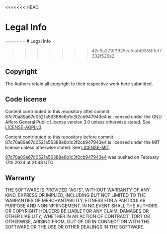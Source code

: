 <<<<<<< HEAD
# Legal Info
=======
﻿# Legal Info
>>>>>>> 42e9a271ff3925ecfeaf493f8fffef7332f526a2

## Copyright

The Authors retain all copyright to their respective work here submitted.

## Code license

Content contributed to this repository after commit 87c70a89a67d0521a56388e6b1c3f2cb947943e4 is licensed under the GNU Affero General Public License version 3.0 unless otherwise stated. See [LICENSE-AGPLv3](https://github.com/Simple-Station/Parkstation-Friendly-Chainsaw/blob/master/LICENSE-AGPLv3.txt).

Content contributed to this repository before commit 87c70a89a67d0521a56388e6b1c3f2cb947943e4 is licensed under the MIT license unless otherwise stated. See [LICENSE-MIT](https://github.com/Simple-Station/Parkstation-Friendly-Chainsaw/blob/master/LICENSE-MIT.txt).

[87c70a89a67d0521a56388e6b1c3f2cb947943e4](https://github.com/Simple-Station/Parkstation-Friendly-Chainsaw/commit/87c70a89a67d0521a56388e6b1c3f2cb947943e4) was pushed on February 17th 2024 at 21:48 UTC

## Warranty

THE SOFTWARE IS PROVIDED "AS IS", WITHOUT WARRANTY OF ANY KIND, EXPRESS OR
IMPLIED, INCLUDING BUT NOT LIMITED TO THE WARRANTIES OF MERCHANTABILITY, FITNESS
FOR A PARTICULAR PURPOSE AND NONINFRINGEMENT. IN NO EVENT SHALL THE AUTHORS OR
COPYRIGHT HOLDERS BE LIABLE FOR ANY CLAIM, DAMAGES OR OTHER LIABILITY, WHETHER
IN AN ACTION OF CONTRACT, TORT OR OTHERWISE, ARISING FROM, OUT OF OR IN
CONNECTION WITH THE SOFTWARE OR THE USE OR OTHER DEALINGS IN THE SOFTWARE.
